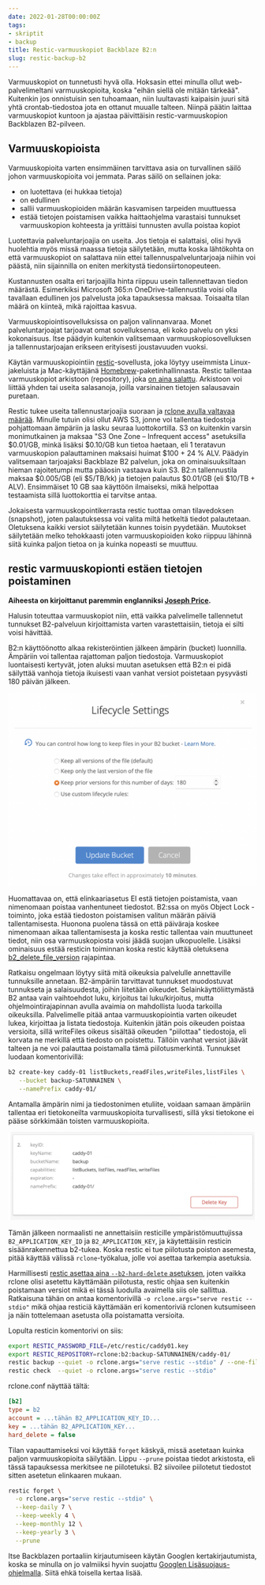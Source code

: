 ```yaml
---
date: 2022-01-28T00:00:00Z
tags:
- skriptit
- backup
title: Restic-varmuuskopiot Backblaze B2:n
slug: restic-backup-b2
---
```


Varmuuskopiot on tunnetusti hyvä olla. Hoksasin ettei minulla ollut
web-palvelimeltani varmuuskopioita, koska "eihän siellä ole mitään tärkeää".
Kuitenkin jos onnistuisin sen tuhoamaan, niin luultavasti kaipaisin juuri sitä
yhtä crontab-tiedostoa jota en ottanut muualle talteen. Niinpä päätin laittaa
varmuuskopiot kuntoon ja ajastaa päivittäisin restic-varmuuskopion Backblazen
B2-pilveen.

<!--more-->

## Varmuuskopioista

Varmuuskopioita varten ensimmäinen tarvittava asia on turvallinen säilö johon
varmuuskopioita voi jemmata. Paras säilö on sellainen joka:

* on luotettava (ei hukkaa tietoja)
* on edullinen
* sallii varmuuskopioiden määrän kasvamisen tarpeiden muuttuessa
* estää tietojen poistamisen vaikka haittaohjelma varastaisi tunnukset
  varmuuskopion kohteesta ja yrittäisi tunnusten avulla poistaa kopiot

Luotettavia palveluntarjoajia on useita. Jos tietoja ei salattaisi, olisi
hyvä huolehtia myös missä maassa tietoja säilytetään, mutta koska lähtökohta
on että varmuuskopiot on salattava niin ettei tallennuspalveluntarjoaja niihin
voi päästä, niin sijainnilla on eniten merkitystä tiedonsiirtonopeuteen.

Kustannusten osalta eri tarjoajilla hinta riippuu usein tallennettavan tiedon
määrästä. Esimerkiksi Microsoft 365:n OneDrive-tallennustila voisi olla tavallaan
edullinen jos palvelusta joka tapauksessa maksaa. Toisaalta tilan määrä on
kiinteä, mikä rajoittaa kasvua.

Varmuuskopiointisovelluksissa on paljon valinnanvaraa. Monet palveluntarjoajat
tarjoavat omat sovelluksensa, eli koko palvelu on yksi kokonaisuus. Itse
päädyin kuitenkin valitsemaan varmuuskopiosovelluksen ja tallennustarjoajan
erikseen erityisesti joustavuuden vuoksi.

Käytän varmuuskopiointiin [restic]-sovellusta, joka löytyy useimmista Linux-jakeluista
ja Mac-käyttäjänä [Homebrew]-paketinhallinnasta. Restic tallentaa varmuuskopiot
arkistoon (repository), joka [on aina salattu]. Arkistoon voi liittää yhden tai
useita salasanoja, joilla varsinainen tietojen salausavain puretaan.

Restic tukee useita tallennustarjoajia suoraan ja [rclone avulla valtavaa määrää][rclone].
Minulle tutuin olisi ollut AWS S3, jonne voi tallentaa tiedostoja pohjattomaan
ämpäriin ja lasku seuraa luottokortilla. S3 on kuitenkin varsin monimutkainen ja
maksaa "S3 One Zone – Infrequent access" asetuksilla $0.01/GB, minkä lisäksi
$0.10/GB kun tietoa haetaan, eli 1 teratavun varmuuskopion palauttaminen maksaisi
huimat $100 + 24 % ALV. Päädyin valitsemaan tarjoajaksi Backblaze B2 palvelun,
joka on ominaisuuksiltaan hieman rajoitetumpi mutta pääosin vastaava kuin S3.
B2:n tallennustila maksaa $0.005/GB (eli $5/TB/kk) ja tietojen palautus $0.01/GB
(eli $10/TB + ALV). Ensimmäiset 10 GB saa käyttöön ilmaiseksi,
mikä helpottaa testaamista sillä luottokorttia ei tarvitse antaa.

Jokaisesta varmuuskopointikerrasta restic tuottaa oman tilavedoksen (snapshot),
joten palautuksessa voi valita miltä hetkeltä tiedot palautetaan. Oletuksena
kaikki versiot säilytetään kunnes toisin pyydetään. Muutokset säilytetään
melko tehokkaasti joten varmuuskopioiden koko riippuu lähinnä siitä kuinka paljon
tietoa on ja kuinka nopeasti se muuttuu.

[restic]: https://restic.readthedocs.io/en/stable/ "Restic Documentation"
[Homebrew]: https://brew.sh "The Missing Package Manager for macOS (or Linux)"
[on aina salattu]: https://restic.readthedocs.io/en/stable/070_encryption.html
[rclone]: https://rclone.org "Rclone syncs your files to cloud storage"

## restic varmuuskopionti estäen tietojen poistaminen

**Aiheesta on kirjoittanut paremmin englanniksi [Joseph Price][price].**

Halusin toteuttaa varmuuskopiot niin, että vaikka palvelimelle tallennetut
tunnukset B2-palveluun kirjoittamista varten varastettaisiin, tietoja ei silti
voisi hävittää.

B2:n käyttöönotto alkaa rekisteröintien jälkeen ämpärin (bucket) luonnilla.
Ämpäriin voi tallentaa rajattoman paljon tiedostoja. Varmuuskopiot luontaisesti
kertyvät, joten aluksi muutan asetuksen että B2:n ei pidä säilyttää vanhoja
tietoja ikuisesti vaan vanhat versiot poistetaan pysyvästi 180 päivän jälkeen.

![Elinkaariasetukset - Lifecycle settings](b2-bucket-lifecycle.png)

Huomattavaa on, että elinkaariasetus EI estä tietojen poistamista, vaan nimenomaan
poistaa vanhentuneet tiedostot. B2:ssa on myös Object Lock -toiminto, joka estää
tiedoston poistamisen valitun määrän päiviä tallentamisesta. Huonona puolena tässä
on että päiväraja koskee nimenomaan aikaa tallentamisesta ja koska restic tallentaa
vain muuttuneet tiedot, niin osa varmuuskopiosta voisi jäädä suojan ulkopuolelle.
Lisäksi ominaisuus estää resticin toiminnan koska restic käyttää oletuksena
[b2_delete_file_version] rajapintaa.

[b2_delete_file_version]: https://www.backblaze.com/b2/docs/b2_delete_file_version.html "b2_delete_file_version ohjelmointirajapinta"

Ratkaisu ongelmaan löytyy siitä mitä oikeuksia palvelulle annettaville tunnuksille
annetaan. B2-ämpäriin tarvittavat tunnukset muodostuvat tunnukseta ja salaisuudesta,
joihin liitetään oikeudet. Selainkäyttöliittymästä B2 antaa vain vaihtoehdot luku,
kirjoitus tai luku/kirjoitus, mutta ohjelmointirajapinnan avulla avaimia on mahdollista
luoda tarkoilla oikeuksilla. Palvelimelle pitää antaa varmuuskopiointia varten oikeudet
lukea, kirjoittaa ja listata tiedostoja. Kuitenkin jätän pois oikeuden poistaa versioita,
sillä writeFiles oikeus sisältää oikeuden "piilottaa" tiedostoja, eli korvata ne merkillä
että tiedosto on poistettu. Tällöin vanhat versiot jäävät talteen ja ne voi palauttaa
poistamalla tämä piilotusmerkintä. Tunnukset luodaan komentorivillä:

```bash
b2 create-key caddy-01 listBuckets,readFiles,writeFiles,listFiles \
   --bucket backup-SATUNNAINEN \
   --namePrefix caddy-01/
```

Antamalla ämpärin nimi ja tiedostonimen etuliite, voidaan samaan ämpäriin
tallentaa eri tietokoneilta varmuuskopioita turvallisesti, sillä yksi tietokone
ei pääse sörkkimään toisten varmuuskopioita.

![B2 sovellusavaimen tiedot](b2-application-key.png)

Tämän jälkeen normaalisti ne annettaisiin resticille ympäristömuuttujissa
`B2_APPLICATION_KEY_ID` ja `B2_APPLICATION_KEY`, ja käytettäisiin resticin
sisäänrakennettua b2-tukea. Koska restic ei tue piilotusta poiston asemesta,
pitää käyttää välissä `rclone`-työkalua, jolle voi asettaa tarkempia asetuksia.

Harmillisesti [restic asettaa aina `--b2-hard-delete` asetuksen][rclone-hard-delete],
joten vaikka rclone olisi asetettu käyttämään piilotusta, restic ohjaa sen
kuitenkin poistamaan versiot mikä ei tässä luodulla avaimella siis ole sallittua.
Ratkaisuna tähän on antaa komentorivillä `-o rclone.args="serve restic --stdio"`
mikä ohjaa resticiä käyttämään eri komentoriviä rclonen kutsumiseen ja näin
tottelemaan asetusta olla poistamatta versioita.

Lopulta resticin komentorivi on siis:

```bash
export RESTIC_PASSWORD_FILE=/etc/restic/caddy01.key
export RESTIC_REPOSITORY=rclone:b2:backup-SATUNNAINEN/caddy-01/
restic backup --quiet -o rclone.args="serve restic --stdio" / --one-file-system --exclude-file /etc/restic/exclude-file
restic check  --quiet -o rclone.args="serve restic --stdio"
```

rclone.conf näyttää tältä:
```ini
[b2]
type = b2
account = ...tähän B2_APPLICATION_KEY_ID...
key = ...tähän B2_APPLICATION_KEY...
hard_delete = false
```

Tilan vapauttamiseksi voi käyttää `forget` käskyä, missä asetetaan
kuinka paljon varmuuskopioita säilytään. Lippu `--prune`
poistaa tiedot arkistosta, eli tässä tapauksessa merkitsee ne
piilotetuksi. B2 siivoilee piilotetut tiedostot sitten asetetun
elinkaaren mukaan.

```bash
restic forget \
  -o rclone.args="serve restic --stdio" \
  --keep-daily 7 \
  --keep-weekly 4 \
  --keep-monthly 12 \
  --keep-yearly 3 \
  --prune
```


Itse Backblazen portaaliin kirjautumiseen käytän Googlen
kertakirjautumista, koska se minulla on jo valmiiksi hyvin
suojattu [Googlen Lisäsuojaus-ohjelmalla][google-app]. Siitä ehkä toisella kertaa lisää.

[rclone-hard-delete]: https://restic.readthedocs.io/en/stable/030_preparing_a_new_repo.html#other-services-via-rclone
[google-app]: https://landing.google.com/intl/fi/advancedprotection/
[price]: https://pricey.uk/blog/restic-backups-without-delete/ "Joseph Price: Restic backups to B2 without delete"
